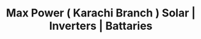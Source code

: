 ---
title: "Max Power ( Karachi Branch ) Solar | Inverters | Battaries"
url: /karachi/max-power-karachi-branch-solar-inverters-battaries/
shop: shop
---
